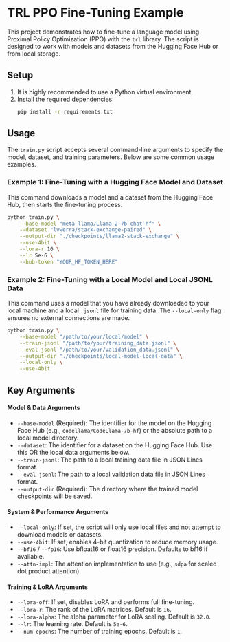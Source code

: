 # TRL PPO Fine-Tuning Example

This project demonstrates how to fine-tune a language model using Proximal Policy Optimization (PPO) with the `trl` library. The script is designed to work with models and datasets from the Hugging Face Hub or from local storage.

## Setup

1.  It is highly recommended to use a Python virtual environment.
2.  Install the required dependencies:
    ```bash
    pip install -r requirements.txt
    ```

## Usage

The `train.py` script accepts several command-line arguments to specify the model, dataset, and training parameters. Below are some common usage examples.

### Example 1: Fine-Tuning with a Hugging Face Model and Dataset

This command downloads a model and a dataset from the Hugging Face Hub, then starts the fine-tuning process.

```bash
python train.py \
    --base-model "meta-llama/Llama-2-7b-chat-hf" \
    --dataset "lvwerra/stack-exchange-paired" \
    --output-dir "./checkpoints/llama2-stack-exchange" \
    --use-4bit \
    --lora-r 16 \
    --lr 5e-6 \
    --hub-token "YOUR_HF_TOKEN_HERE"
```

### Example 2: Fine-Tuning with a Local Model and Local JSONL Data

This command uses a model that you have already downloaded to your local machine and a local `.jsonl` file for training data. The `--local-only` flag ensures no external connections are made.

```bash
python train.py \
    --base-model "/path/to/your/local/model" \
    --train-jsonl "/path/to/your/training_data.jsonl" \
    --eval-jsonl "/path/to/your/validation_data.jsonl" \
    --output-dir "./checkpoints/local-model-local-data" \
    --local-only \
    --use-4bit
```

## Key Arguments

#### Model & Data Arguments
*   `--base-model` (Required): The identifier for the model on the Hugging Face Hub (e.g., `codellama/CodeLlama-7b-hf`) or the absolute path to a local model directory.
*   `--dataset`: The identifier for a dataset on the Hugging Face Hub. Use this OR the local data arguments below.
*   `--train-jsonl`: The path to a local training data file in JSON Lines format.
*   `--eval-jsonl`: The path to a local validation data file in JSON Lines format.
*   `--output-dir` (Required): The directory where the trained model checkpoints will be saved.

#### System & Performance Arguments
*   `--local-only`: If set, the script will only use local files and not attempt to download models or datasets.
*   `--use-4bit`: If set, enables 4-bit quantization to reduce memory usage.
*   `--bf16` / `--fp16`: Use bfloat16 or float16 precision. Defaults to bf16 if available.
*   `--attn-impl`: The attention implementation to use (e.g., `sdpa` for scaled dot product attention).

#### Training & LoRA Arguments
*   `--lora-off`: If set, disables LoRA and performs full fine-tuning.
*   `--lora-r`: The rank of the LoRA matrices. Default is `16`.
*   `--lora-alpha`: The alpha parameter for LoRA scaling. Default is `32.0`.
*   `--lr`: The learning rate. Default is `5e-6`.
*   `--num-epochs`: The number of training epochs. Default is `1`.